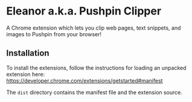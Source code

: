 # Eleanor a.k.a. Pushpin Clipper

A Chrome extension which lets you clip web pages, text snippets, and images to Pushpin from your browser!

## Installation

To install the extensions, follow the instructions for loading an unpacked extension here:
https://developer.chrome.com/extensions/getstarted#manifest

The `dist` directory contains the manifest file and the extension source.
